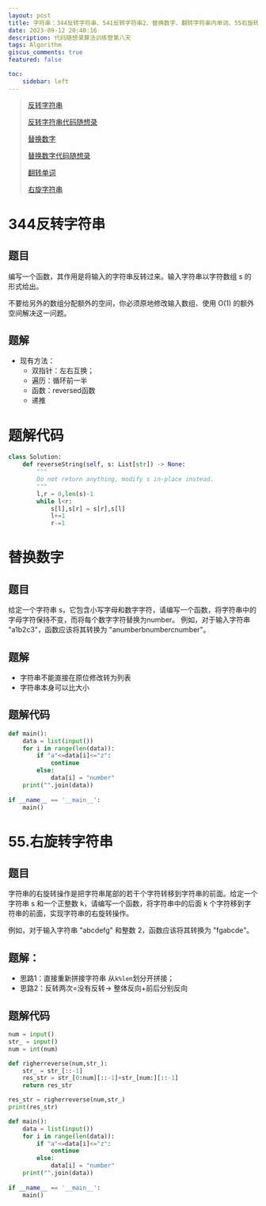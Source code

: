 ```yaml
---
layout: post
title: 字符串：344反转字符串、541反转字符串2、替换数字、翻转字符串内单词、55右旋转字符串
date: 2023-09-12 20:40:16
description: 代码随想录算法训练营第八天
tags: Algorithm
giscus_comments: true
featured: false

toc:
    sidebar: left
---
```


>
>[反转字符串](https://leetcode.cn/problems/reverse-string/)
>
>[反转字符串代码随想录](https://programmercarl.com/0344.反转字符串.html#算法公开课)
>
>[替换数字](https://kamacoder.com/problempage.php?pid=1064)
>
>[替换数字代码随想录](https://programmercarl.com/kama54.替换数字.html#其他语言版本)
>
>[翻转单词](https://leetcode.cn/problems/reverse-words-in-a-string/description/)
>
>[右旋字符串](https://kamacoder.com/problempage.php?pid=1065)

# 344反转字符串

## 题目
编写一个函数，其作用是将输入的字符串反转过来。输入字符串以字符数组 s 的形式给出。

不要给另外的数组分配额外的空间，你必须原地修改输入数组、使用 O(1) 的额外空间解决这一问题。

## 题解
- 现有方法：
    - 双指针：左右互换；
    - 遍历：循环前一半
    - 函数：reversed函数
    - 递推

# 题解代码
```python
class Solution:
    def reverseString(self, s: List[str]) -> None:
        """
        Do not return anything, modify s in-place instead.
        """
        l,r = 0,len(s)-1
        while l<r:
            s[l],s[r] = s[r],s[l]
            l+=1
            r-=1
```
# 替换数字

## 题目
给定一个字符串 s，它包含小写字母和数字字符，请编写一个函数，将字符串中的字母字符保持不变，而将每个数字字符替换为number。 例如，对于输入字符串 "a1b2c3"，函数应该将其转换为 "anumberbnumbercnumber"。

## 题解
- 字符串不能直接在原位修改转为列表
- 字符串本身可以比大小

## 题解代码
```python
def main():
    data = list(input())
    for i in range(len(data)):
        if "a"<=data[i]<="z":
            continue
        else:
            data[i] = "number"
    print("".join(data))
    
if __name__ == '__main__':
    main()
```

# 55.右旋转字符串
## 题目
字符串的右旋转操作是把字符串尾部的若干个字符转移到字符串的前面。给定一个字符串 s 和一个正整数 k，请编写一个函数，将字符串中的后面 k 个字符移到字符串的前面，实现字符串的右旋转操作。

例如，对于输入字符串 "abcdefg" 和整数 2，函数应该将其转换为 "fgabcde"。


## 题解：
- 思路1：直接重新拼接字符串 从`k%len`划分开拼接；
- 思路2：反转两次=没有反转-> 整体反向+前后分别反向


## 题解代码
```python
num = input()
str_ = input()
num = int(num)

def righerreverse(num,str_):
    str_ = str_[::-1]
    res_str = str_[0:num][::-1]+str_[num:][::-1]
    return res_str

res_str = righerreverse(num,str_)
print(res_str)
```
```python
def main():
    data = list(input())
    for i in range(len(data)):
        if "a"<=data[i]<="z":
            continue
        else:
            data[i] = "number"
    print("".join(data))
    
if __name__ == '__main__':
    main()
```
